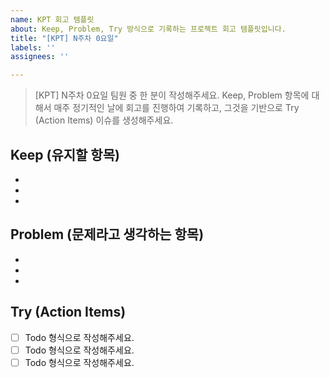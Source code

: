 ```yaml
---
name: KPT 회고 템플릿
about: Keep, Problem, Try 방식으로 기록하는 프로젝트 회고 템플릿입니다.
title: "[KPT] N주차 0요일"
labels: ''
assignees: ''

---
```


> [KPT] N주차 0요일
> 팀원 중 한 분이 작성해주세요.
> Keep, Problem 항목에 대해서 매주 정기적인 날에 회고를 진행하여 기록하고, 그것을 기반으로 Try (Action Items) 이슈를 생성해주세요.

## Keep (유지할 항목)
- 
- 
-

## Problem (문제라고 생각하는 항목)
-
-
-

## Try (Action Items)
- [ ] Todo 형식으로 작성해주세요.
- [ ] Todo 형식으로 작성해주세요.
- [ ] Todo 형식으로 작성해주세요.
